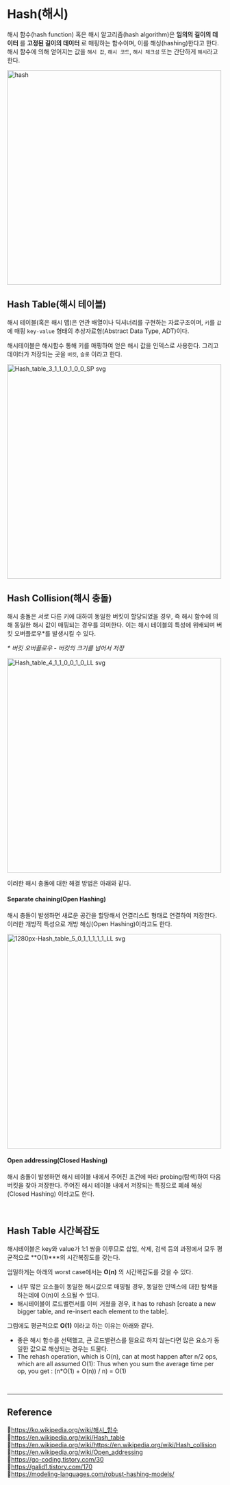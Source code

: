 # Hash(해시)

해시 함수(hash function) 혹은 해시 알고리즘(hash algorithm)은 **임의의 길이의 데이터** 를 **고정된 길이의 데이터** 로 매핑하는 함수이며, 이를 해싱(hashing)한다고 한다.  
해시 함수에 의해 얻어지는 값을 `해시 값`, `해시 코드`, `해시 체크섬` 또는 간단하게 `해시`라고 한다.

<img src="https://user-images.githubusercontent.com/66757141/209589990-cfc7e5dd-4276-464d-a36f-2a5137eab444.png" alt="hash" width="500px"/>

<br/>

## Hash Table(해시 테이블)

해시 테이블(혹은 해시 맵)은 연관 배열이나 딕셔너리를 구현하는 자료구조이며, `키`를 `값`에 매핑 `key-value` 형태의 추상자료형(Abstract Data Type, ADT)이다.

해시테이블은 해시함수 통해 키를 매핑하여 얻은 해시 값을 인덱스로 사용한다. 그리고 데이터가 저장되는 곳을 `버킷`, `슬롯` 이라고 한다.

<img src="https://user-images.githubusercontent.com/66757141/209565531-841fcd27-814f-4982-8d30-0dc94619a5e8.png" alt="Hash_table_3_1_1_0_1_0_0_SP svg" width="500px"/>

<br/>

## Hash Collision(해시 충돌)

해시 충돌은 서로 다른 키에 대하여 동일한 버킷이 할당되었을 경우, 즉 해시 함수에 의해 동일한 해시 값이 매핑되는 경우를 의미한다. 이는 해시 테이블의 특성에 위배되며 버킷 오버플로우\*를 발생시킬 수 있다.

_\* 버킷 오버플로우 - 버킷의 크기를 넘어서 저장_

<img src="https://user-images.githubusercontent.com/66757141/209569409-554034de-543d-4816-a3af-18b278f6fed4.png" alt="Hash_table_4_1_1_0_0_1_0_LL svg" width="500px"/>

이러한 해시 충돌에 대한 해결 방법은 아래와 같다.

#### Separate chaining(Open Hashing)

해시 충돌이 발생하면 새로운 공간을 할당해서 연결리스트 형태로 연결하여 저장한다. 이러한 개방적 특성으로 개방 해싱(Open Hashing)이라고도 한다.

<img src="https://user-images.githubusercontent.com/66757141/209569742-f6642f8e-4383-4102-9c5e-7fbff62be191.png" alt="1280px-Hash_table_5_0_1_1_1_1_1_LL svg" width="500px"/>

#### Open addressing(Closed Hashing)

해시 충돌이 발생하면 해시 테이블 내에서 주어진 조건에 따라 probing(탐색)하여 다음 버킷을 찾아 저장한다. 주어진 해시 테이블 내에서 저장되는 특징으로 폐쇄 해싱(Closed Hashing) 이라고도 한다.

<br/>

## Hash Table 시간복잡도

해시테이블은 key와 value가 1:1 쌍을 이루므로 삽입, 삭제, 검색 등의 과정에서 모두 평균적으로 **O(1)\***의 시간복잡도를 갖는다.

엄밀하게는 아래의 worst case에서는 **O(n)** 의 시간복잡도를 갖을 수 있다.

- 너무 많은 요소들이 동일한 해시값으로 매핑될 경우, 동일한 인덱스에 대한 탐색을 하는데에 O(n)이 소요될 수 있다.
- 해시테이블이 로드밸런서를 이미 거쳤을 경우, it has to rehash [create a new bigger table, and re-insert each element to the table].

그럼에도 평균적으로 **O(1)** 이라고 하는 이유는 아래와 같다.

- 좋은 해시 함수를 선택했고, 큰 로드밸런스를 필요로 하지 않는다면 많은 요소가 동일한 값으로 해싱되는 경우는 드물다.
- The rehash operation, which is O(n), can at most happen after n/2 ops, which are all assumed O(1): Thus when you sum the average time per op, you get : (n\*O(1) + O(n)) / n) = O(1)

<br/>

---

## Reference

📄https://ko.wikipedia.org/wiki/해시_함수  
📄https://en.wikipedia.org/wiki/Hash_table  
📄https://en.wikipedia.org/wiki/https://en.wikipedia.org/wiki/Hash_collision  
📄https://en.wikipedia.org/wiki/Open_addressing  
📄https://go-coding.tistory.com/30  
📄https://galid1.tistory.com/170  
📄https://modeling-languages.com/robust-hashing-models/
